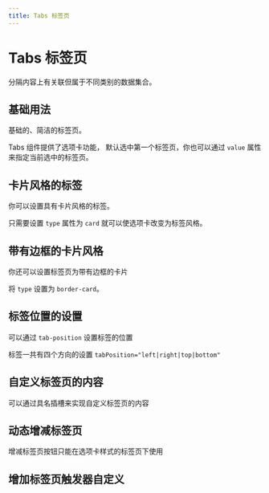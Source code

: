 ```yaml
---
title: Tabs 标签页
---
```


# Tabs 标签页

分隔内容上有关联但属于不同类别的数据集合。

## 基础用法

基础的、简洁的标签页。

Tabs 组件提供了选项卡功能， 默认选中第一个标签页，你也可以通过 `value` 属性来指定当前选中的标签页。

<preview path="./basic.vue"></preview>

## 卡片风格的标签​

你可以设置具有卡片风格的标签。

只需要设置 `type` 属性为 `card` 就可以使选项卡改变为标签风格。

<preview path="./cardStyle.vue"></preview>

## 带有边框的卡片风格

你还可以设置标签页为带有边框的卡片

将 `type` 设置为 `border-card`。

<preview path="./borderCard.vue"></preview>

## 标签位置的设置​

可以通过 `tab-position` 设置标签的位置

标签一共有四个方向的设置 `tabPosition="left|right|top|bottom"`

<preview path="./tabPosition.vue"></preview>

## 自定义标签页的内容​

可以通过具名插槽来实现自定义标签页的内容

<preview path="./customTab.vue"></preview>

## 动态增减标签页

增减标签页按钮只能在选项卡样式的标签页下使用

<preview path="./dynamicTabs.vue"></preview>

<!-- ## 添加按钮自定义图标


<preview path="./customizedAddButtonIcon.vue"></preview> -->

## 增加标签页触发器自定义​

<preview path="./customizedTrigger.vue"></preview>
